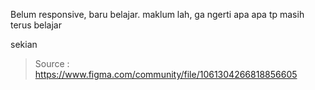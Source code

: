 Belum responsive, baru belajar. maklum lah, ga ngerti apa apa tp masih terus belajar 

sekian

> Source : https://www.figma.com/community/file/1061304266818856605
